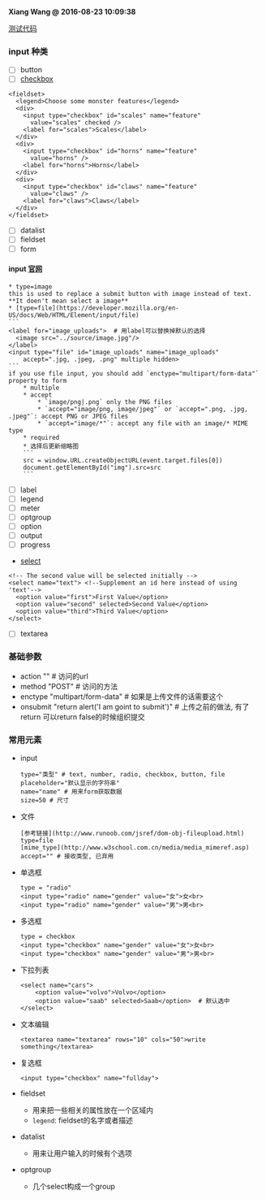 **Xiang Wang @ 2016-08-23 10:09:38**

[测试代码](./test/form.html)

### input 种类
* [ ] button
* [ ] [checkbox](https://developer.mozilla.org/en-US/docs/Web/HTML/Element/input/checkbox)
```
<fieldset>
  <legend>Choose some monster features</legend>
  <div>
    <input type="checkbox" id="scales" name="feature"
      value="scales" checked />
    <label for="scales">Scales</label>
  </div>
  <div>
    <input type="checkbox" id="horns" name="feature"
      value="horns" />
    <label for="horns">Horns</label>
  </div>
  <div>
    <input type="checkbox" id="claws" name="feature"
      value="claws" />
    <label for="claws">Claws</label>
  </div>
</fieldset>
```

* [ ] datalist
* [ ] fieldset
* [ ] form
#### input [官网](https://developer.mozilla.org/en-US/docs/Web/HTML/Element/input)
    * type=image
    this is used to replace a submit button with image instead of text. **It doen't mean select a image**
    * [type=file](https://developer.mozilla.org/en-US/docs/Web/HTML/Element/input/file)
    ```
    <label for="image_uploads">  # 用label可以替换掉默认的选择
      <image src="../source/image.jpg"/>
    </label>
    <input type="file" id="image_uploads" name="image_uploads"
        accept=".jpg, .jpeg, .png" multiple hidden>
    ```
    if you use file input, you should add `enctype="multipart/form-data"` property to form
        * multiple
        * accept
            * `image/png|.png` only the PNG files
            * `accept="image/png, image/jpeg"` or `accept=".png, .jpg, .jpeg"`: accept PNG or JPEG files
            * `accept="image/*"`: accept any file with an image/* MIME type
        * required
        * 选择后更新缩略图
        ```
        src = window.URL.createObjectURL(event.target.files[0])
        document.getElementById("img").src=src
        ```
* [ ] label
* [ ] legend
* [ ] meter
* [ ] optgroup
* [ ] option
* [ ] output
* [ ] progress
* [select](https://developer.mozilla.org/en-US/docs/Web/HTML/Element/select)
```
<!-- The second value will be selected initially -->
<select name="text"> <!--Supplement an id here instead of using 'text'-->
  <option value="first">First Value</option>
  <option value="second" selected>Second Value</option>
  <option value="third">Third Value</option>
</select>
```
* [ ] textarea

### 基础参数
* action
"" # 访问的url
* method
"POST" # 访问的方法
* enctype
"multipart/form-data" # 如果是上传文件的话需要这个
* onsubmit
"return alert('I am goint to submit')" # 上传之前的做法, 有了return 可以return false的时候组织提交

### 常用元素
* input
    ```
    type="类型" # text, number, radio, checkbox, button, file
    placeholder="默认显示的字符串"
    name="name" # 用来form获取数据
    size=50 # 尺寸
    ```

* 文件
    ```
    [参考链接](http://www.runoob.com/jsref/dom-obj-fileupload.html)
    type=file
    [mime_type](http://www.w3school.com.cn/media/media_mimeref.asp)
    accept="" # 接收类型, 已弃用
    ```

* 单选框
    ```
    type = "radio"
    <input type="radio" name="gender" value="女">女<br>
    <input type="radio" name="gender" value="男">男<br>
    ```


* 多选框
    ```
    type = checkbox
    <input type="checkbox" name="gender" value="女">女<br>
    <input type="checkbox" name="gender" value="男">男<br>
    ```

* 下拉列表
    ```
    <select name="cars">
        <option value="volvo">Volvo</option>
        <option value="saab" selected>Saab</option>  # 默认选中
    </select>
    ```

* 文本编辑
    ```
    <textarea name="textarea" rows="10" cols="50">write something</textarea>
    ```

* 复选框
    ```
    <input type="checkbox" name="fullday">
    ```

* fieldset
    * 用来把一些相关的属性放在一个区域内
    * `legend`: fieldset的名字或者描述

* datalist
    * 用来让用户输入的时候有个选项

* optgroup
    * 几个select构成一个group
